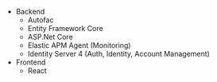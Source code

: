 - Backend
    - Autofac
    - Entity Framework Core
    - ASP.Net Core
    - Elastic APM Agent (Monitoring)
    - Identity Server 4 (Auth, Identity, Account Management)
- Frontend
    - React